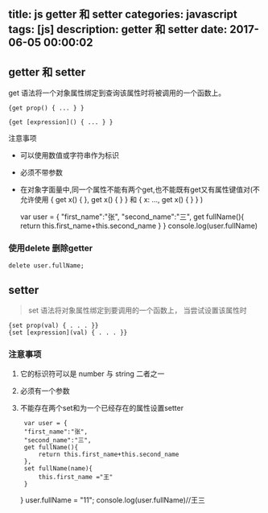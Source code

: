 title: js getter 和 setter
categories: javascript
tags: [js]
description: getter 和 setter
date: 2017-06-05 00:00:02 
---

## getter 和 setter

get 语法将一个对象属性绑定到查询该属性时将被调用的一个函数上。

<!--more-->
	
	{get prop() { ... } }
	
	{get [expression]() { ... } }

注意事项

- 可以使用数值或字符串作为标识
- 必须不带参数
- 在对象字面量中,同一个属性不能有两个get,也不能既有get又有属性键值对(不允许使用 { get x() { }, get x() { } } 和 { x: ..., get x() { } } )


	var user = {
		"first_name":"张",
		"second_name":"三",
		get fullName(){
			return this.first_name+this.second_name
		}
	}
	console.log(user.fullName)

### 使用delete 删除getter

	delete user.fullName;


## setter 

> set  语法将对象属性绑定到要调用的一个函数上， 当尝试设置该属性时

	{set prop(val) { . . . }}
	{set [expression](val) { . . . }}

### 注意事项

1. 它的标识符可以是 number 与 string 二者之一
2. 必须有一个参数
3. 不能存在两个set和为一个已经存在的属性设置setter


		var user = {
		"first_name":"张",
		"second_name":"三",
		get fullName(){
			return this.first_name+this.second_name
		},
		set fullName(name){
			this.first_name ="王"
		}
	}
	user.fullName = "11";
	console.log(user.fullName)//王三